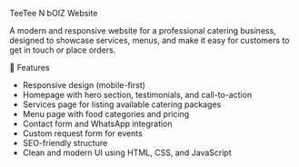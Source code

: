 TeeTee N bOIZ  Website

A modern and responsive website for a professional catering business, designed to showcase services, menus, and make it easy for customers to get in touch or place orders.

 🚀 Features

- Responsive design (mobile-first)
- Homepage with hero section, testimonials, and call-to-action
- Services page for listing available catering packages
- Menu page with food categories and pricing
- Contact form and WhatsApp integration
- Custom request form for events
- SEO-friendly structure
- Clean and modern UI using HTML, CSS, and JavaScript


